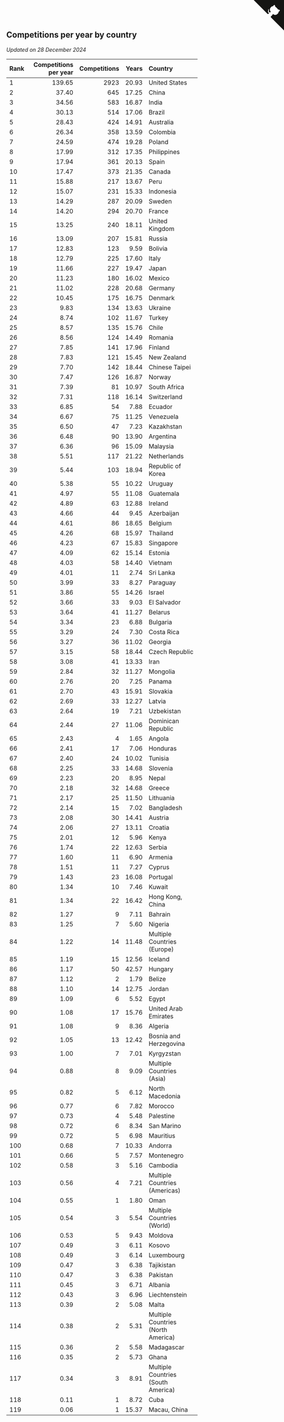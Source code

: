 ## Competitions per year by country

*Updated on 28 December 2024*

| Rank | Competitions per year | Competitions | Years | Country |
| :--- | ---: | ---: | ---: | :--- |
| 1 | 139.65 | 2923 | 20.93 | United States |
| 2 | 37.40 | 645 | 17.25 | China |
| 3 | 34.56 | 583 | 16.87 | India |
| 4 | 30.13 | 514 | 17.06 | Brazil |
| 5 | 28.43 | 424 | 14.91 | Australia |
| 6 | 26.34 | 358 | 13.59 | Colombia |
| 7 | 24.59 | 474 | 19.28 | Poland |
| 8 | 17.99 | 312 | 17.35 | Philippines |
| 9 | 17.94 | 361 | 20.13 | Spain |
| 10 | 17.47 | 373 | 21.35 | Canada |
| 11 | 15.88 | 217 | 13.67 | Peru |
| 12 | 15.07 | 231 | 15.33 | Indonesia |
| 13 | 14.29 | 287 | 20.09 | Sweden |
| 14 | 14.20 | 294 | 20.70 | France |
| 15 | 13.25 | 240 | 18.11 | United Kingdom |
| 16 | 13.09 | 207 | 15.81 | Russia |
| 17 | 12.83 | 123 | 9.59 | Bolivia |
| 18 | 12.79 | 225 | 17.60 | Italy |
| 19 | 11.66 | 227 | 19.47 | Japan |
| 20 | 11.23 | 180 | 16.02 | Mexico |
| 21 | 11.02 | 228 | 20.68 | Germany |
| 22 | 10.45 | 175 | 16.75 | Denmark |
| 23 | 9.83 | 134 | 13.63 | Ukraine |
| 24 | 8.74 | 102 | 11.67 | Turkey |
| 25 | 8.57 | 135 | 15.76 | Chile |
| 26 | 8.56 | 124 | 14.49 | Romania |
| 27 | 7.85 | 141 | 17.96 | Finland |
| 28 | 7.83 | 121 | 15.45 | New Zealand |
| 29 | 7.70 | 142 | 18.44 | Chinese Taipei |
| 30 | 7.47 | 126 | 16.87 | Norway |
| 31 | 7.39 | 81 | 10.97 | South Africa |
| 32 | 7.31 | 118 | 16.14 | Switzerland |
| 33 | 6.85 | 54 | 7.88 | Ecuador |
| 34 | 6.67 | 75 | 11.25 | Venezuela |
| 35 | 6.50 | 47 | 7.23 | Kazakhstan |
| 36 | 6.48 | 90 | 13.90 | Argentina |
| 37 | 6.36 | 96 | 15.09 | Malaysia |
| 38 | 5.51 | 117 | 21.22 | Netherlands |
| 39 | 5.44 | 103 | 18.94 | Republic of Korea |
| 40 | 5.38 | 55 | 10.22 | Uruguay |
| 41 | 4.97 | 55 | 11.08 | Guatemala |
| 42 | 4.89 | 63 | 12.88 | Ireland |
| 43 | 4.66 | 44 | 9.45 | Azerbaijan |
| 44 | 4.61 | 86 | 18.65 | Belgium |
| 45 | 4.26 | 68 | 15.97 | Thailand |
| 46 | 4.23 | 67 | 15.83 | Singapore |
| 47 | 4.09 | 62 | 15.14 | Estonia |
| 48 | 4.03 | 58 | 14.40 | Vietnam |
| 49 | 4.01 | 11 | 2.74 | Sri Lanka |
| 50 | 3.99 | 33 | 8.27 | Paraguay |
| 51 | 3.86 | 55 | 14.26 | Israel |
| 52 | 3.66 | 33 | 9.03 | El Salvador |
| 53 | 3.64 | 41 | 11.27 | Belarus |
| 54 | 3.34 | 23 | 6.88 | Bulgaria |
| 55 | 3.29 | 24 | 7.30 | Costa Rica |
| 56 | 3.27 | 36 | 11.02 | Georgia |
| 57 | 3.15 | 58 | 18.44 | Czech Republic |
| 58 | 3.08 | 41 | 13.33 | Iran |
| 59 | 2.84 | 32 | 11.27 | Mongolia |
| 60 | 2.76 | 20 | 7.25 | Panama |
| 61 | 2.70 | 43 | 15.91 | Slovakia |
| 62 | 2.69 | 33 | 12.27 | Latvia |
| 63 | 2.64 | 19 | 7.21 | Uzbekistan |
| 64 | 2.44 | 27 | 11.06 | Dominican Republic |
| 65 | 2.43 | 4 | 1.65 | Angola |
| 66 | 2.41 | 17 | 7.06 | Honduras |
| 67 | 2.40 | 24 | 10.02 | Tunisia |
| 68 | 2.25 | 33 | 14.68 | Slovenia |
| 69 | 2.23 | 20 | 8.95 | Nepal |
| 70 | 2.18 | 32 | 14.68 | Greece |
| 71 | 2.17 | 25 | 11.50 | Lithuania |
| 72 | 2.14 | 15 | 7.02 | Bangladesh |
| 73 | 2.08 | 30 | 14.41 | Austria |
| 74 | 2.06 | 27 | 13.11 | Croatia |
| 75 | 2.01 | 12 | 5.96 | Kenya |
| 76 | 1.74 | 22 | 12.63 | Serbia |
| 77 | 1.60 | 11 | 6.90 | Armenia |
| 78 | 1.51 | 11 | 7.27 | Cyprus |
| 79 | 1.43 | 23 | 16.08 | Portugal |
| 80 | 1.34 | 10 | 7.46 | Kuwait |
| 81 | 1.34 | 22 | 16.42 | Hong Kong, China |
| 82 | 1.27 | 9 | 7.11 | Bahrain |
| 83 | 1.25 | 7 | 5.60 | Nigeria |
| 84 | 1.22 | 14 | 11.48 | Multiple Countries (Europe) |
| 85 | 1.19 | 15 | 12.56 | Iceland |
| 86 | 1.17 | 50 | 42.57 | Hungary |
| 87 | 1.12 | 2 | 1.79 | Belize |
| 88 | 1.10 | 14 | 12.75 | Jordan |
| 89 | 1.09 | 6 | 5.52 | Egypt |
| 90 | 1.08 | 17 | 15.76 | United Arab Emirates |
| 91 | 1.08 | 9 | 8.36 | Algeria |
| 92 | 1.05 | 13 | 12.42 | Bosnia and Herzegovina |
| 93 | 1.00 | 7 | 7.01 | Kyrgyzstan |
| 94 | 0.88 | 8 | 9.09 | Multiple Countries (Asia) |
| 95 | 0.82 | 5 | 6.12 | North Macedonia |
| 96 | 0.77 | 6 | 7.82 | Morocco |
| 97 | 0.73 | 4 | 5.48 | Palestine |
| 98 | 0.72 | 6 | 8.34 | San Marino |
| 99 | 0.72 | 5 | 6.98 | Mauritius |
| 100 | 0.68 | 7 | 10.33 | Andorra |
| 101 | 0.66 | 5 | 7.57 | Montenegro |
| 102 | 0.58 | 3 | 5.16 | Cambodia |
| 103 | 0.56 | 4 | 7.21 | Multiple Countries (Americas) |
| 104 | 0.55 | 1 | 1.80 | Oman |
| 105 | 0.54 | 3 | 5.54 | Multiple Countries (World) |
| 106 | 0.53 | 5 | 9.43 | Moldova |
| 107 | 0.49 | 3 | 6.11 | Kosovo |
| 108 | 0.49 | 3 | 6.14 | Luxembourg |
| 109 | 0.47 | 3 | 6.38 | Tajikistan |
| 110 | 0.47 | 3 | 6.38 | Pakistan |
| 111 | 0.45 | 3 | 6.71 | Albania |
| 112 | 0.43 | 3 | 6.96 | Liechtenstein |
| 113 | 0.39 | 2 | 5.08 | Malta |
| 114 | 0.38 | 2 | 5.31 | Multiple Countries (North America) |
| 115 | 0.36 | 2 | 5.58 | Madagascar |
| 116 | 0.35 | 2 | 5.73 | Ghana |
| 117 | 0.34 | 3 | 8.91 | Multiple Countries (South America) |
| 118 | 0.11 | 1 | 8.72 | Cuba |
| 119 | 0.06 | 1 | 15.37 | Macau, China |


<a href="https://github.com/JustinTimeCuber/wca_statistics" class="github-corner" aria-label="View source on Github"><svg width="80" height="80" viewBox="0 0 250 250" style="fill:#151513; color:#fff; position: absolute; top: 0; border: 0; right: 0;" aria-hidden="true"><path d="M0,0 L115,115 L130,115 L142,142 L250,250 L250,0 Z"></path><path d="M128.3,109.0 C113.8,99.7 119.0,89.6 119.0,89.6 C122.0,82.7 120.5,78.6 120.5,78.6 C119.2,72.0 123.4,76.3 123.4,76.3 C127.3,80.9 125.5,87.3 125.5,87.3 C122.9,97.6 130.6,101.9 134.4,103.2" fill="currentColor" style="transform-origin: 130px 106px;" class="octo-arm"></path><path d="M115.0,115.0 C114.9,115.1 118.7,116.5 119.8,115.4 L133.7,101.6 C136.9,99.2 139.9,98.4 142.2,98.6 C133.8,88.0 127.5,74.4 143.8,58.0 C148.5,53.4 154.0,51.2 159.7,51.0 C160.3,49.4 163.2,43.6 171.4,40.1 C171.4,40.1 176.1,42.5 178.8,56.2 C183.1,58.6 187.2,61.8 190.9,65.4 C194.5,69.0 197.7,73.2 200.1,77.6 C213.8,80.2 216.3,84.9 216.3,84.9 C212.7,93.1 206.9,96.0 205.4,96.6 C205.1,102.4 203.0,107.8 198.3,112.5 C181.9,128.9 168.3,122.5 157.7,114.1 C157.9,116.9 156.7,120.9 152.7,124.9 L141.0,136.5 C139.8,137.7 141.6,141.9 141.8,141.8 Z" fill="currentColor" class="octo-body"></path></svg></a><style>.github-corner:hover .octo-arm{animation:octocat-wave 560ms ease-in-out}@keyframes octocat-wave{0%,100%{transform:rotate(0)}20%,60%{transform:rotate(-25deg)}40%,80%{transform:rotate(10deg)}}@media (max-width:500px){.github-corner:hover .octo-arm{animation:none}.github-corner .octo-arm{animation:octocat-wave 560ms ease-in-out}}</style>
